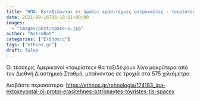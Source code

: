 ```yaml
---
title: "ΗΠΑ: Εκτοξεύονται οι πρώτοι ερασιτέχνες αστροναύτες - τουρίστες της SpaceX"
date: 2021-09-16T06:18:11+00:00
images:
  - "images/post/space-x.jpg"
author: "AstroBot"
categories: ["Ειδήσεις"]
tags: ["ethnos.gr"]
draft: false
---
```


Οι τέσσερις Αμερικανοί «τουρίστες» θα ταξιδέψουν λίγο μακρύτερα από τον Διεθνή Διαστημικό Σταθμό, μπαίνοντας σε τροχιά στα 575 χιλιόμετρα

Διαβάστε περισσότερα: https://ethnos.gr/tehnologia/174183_ipa-ektoxeyontai-oi-protoi-erasitehnes-astronaytes-toyristes-tis-spacex
